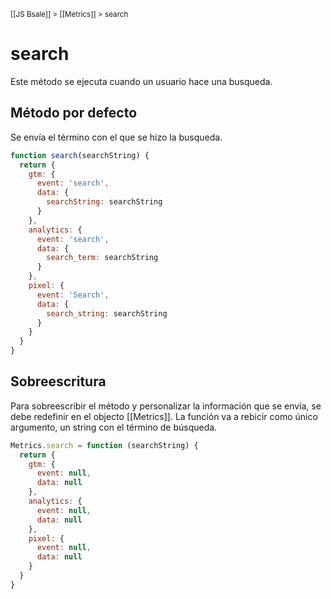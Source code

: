 <sup>[[JS Bsale]] > [[Metrics]] > search</sup>

# search
Este método se ejecuta cuando un usuario hace una busqueda.

## Método por defecto
Se envía el término con el que se hizo la busqueda.
```js
function search(searchString) {
  return {
    gtm: {
      event: 'search',
      data: {
        searchString: searchString
      }
    },
    analytics: {
      event: 'search',
      data: {
        search_term: searchString
      }
    },
    pixel: {
      event: 'Search',
      data: {
        search_string: searchString
      }
    }
  }
}
```

## Sobreescritura
Para sobreescribir el método y personalizar la información que se envía, se debe redefinir en el objecto [[Metrics]]. La función va a rebicir como único argumento, un string con el término de búsqueda.
```js
Metrics.search = function (searchString) {
  return {
    gtm: {
      event: null,
      data: null
    },
    analytics: {
      event: null,
      data: null
    },
    pixel: {
      event: null,
      data: null
    }
  }
}
```
